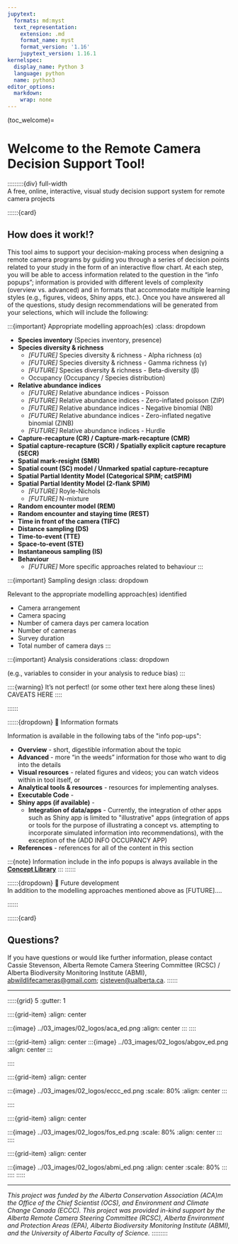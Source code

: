 ```yaml
---
jupytext:
  formats: md:myst
  text_representation:
    extension: .md
    format_name: myst
    format_version: '1.16'
    jupytext_version: 1.16.1
kernelspec:
  display_name: Python 3
  language: python
  name: python3
editor_options:
  markdown:
    wrap: none
---
```

(toc_welcome)=
# Welcome to the Remote Camera Decision Support Tool!
:::::::::{div} full-width
<br>
A free, online, interactive, visual study decision support system for remote camera projects

::::::{card}

## How does it work!?
This tool aims to support your decision-making process when designing a remote camera programs by guiding you through a series of decision points related to your study in the form of an interactive flow chart.
At each step, you will be able to access information related to the question in the “info popups”; information is provided with different levels of complexity (overview vs. advanced) and in formats that accommodate multiple learning styles (e.g., figures, videos, Shiny apps, etc.). Once you have answered all of the questions, study design recommendations will be generated from your selections, which will include the following:

:::{important} Appropriate modelling approach(es)
:class: dropdown

- **Species inventory** (Species inventory, presence)
- **Species diversity & richness**
    -   *\[FUTURE\]* Species diversity & richness \- Alpha richness (α)
    -   *\[FUTURE\]* Species diversity & richness \- Gamma richness (γ)
    -   *\[FUTURE\]* Species diversity & richness \- Beta-diversity (β)
    -   Occupancy (Occupancy / Species distribution)
- **Relative abundance indices**
    -   *\[FUTURE\]* Relative abundance indices \- Poisson
    -   *\[FUTURE\]* Relative abundance indices \- Zero-inflated poisson (ZIP)
    -   *\[FUTURE\]* Relative abundance indices \- Negative binomial (NB)
    -   *\[FUTURE\]* Relative abundance indices \- Zero-inflated negative binomial (ZINB)
    -   *\[FUTURE\]* Relative abundance indices \- Hurdle
- **Capture-recapture (CR) / Capture-mark-recapture (CMR)**
- **Spatial capture-recapture (SCR) / Spatially explicit capture recapture (SECR)**
- **Spatial mark-resight (SMR)**
- **Spatial count (SC) model / Unmarked spatial capture-recapture**
- **Spatial Partial Identity Model (Categorical SPIM; catSPIM)**
- **Spatial Partial Identity Model (2-flank SPIM)**
    -   *\[FUTURE\]* Royle-Nichols
    -   *\[FUTURE\]* N-mixture
- **Random encounter model (REM)**
- **Random encounter and staying time (REST)**
- **Time in front of the camera (TIFC)**
- **Distance sampling (DS)**
- **Time-to-event (TTE)**
- **Space-to-event (STE)**
- **Instantaneous sampling (IS)**
- **Behaviour**
    -   *\[FUTURE\]* More specific approaches related to behaviour
:::

:::{important} Sampling design
:class: dropdown

Relevant to the appropriate modelling approach(es) identified
- Camera arrangement
- Camera spacing
- Number of camera days per camera location
- Number of cameras
- Survey duration
- Total number of camera days
:::

:::{important} Analysis considerations
:class: dropdown

(e.g., variables to consider in your analysis to reduce bias)
:::

::::{warning} It’s not perfect! (or some other text here along these lines)
CAVEATS HERE
::::

::::::

::::::{dropdown} 🔎 Information formats

Information is available in the following tabs of the "info pop-ups":
- **Overview** \- short, digestible information about the topic
- **Advanced** \- more “in the weeds” information for those who want to dig into the details
- **Visual resources** \- related figures and videos; you can watch videos within in tool itself, or 
- **Analytical tools & resources** \- resources for implementing analyses.
- **Executable Code** \- 
- **Shiny apps (if available)** \-
    -   **Integration of data/apps** - Currently, the integration of other apps such as Shiny app is limited to "illustrative" apps (integration of apps or tools for the purpose of illustrating a concept vs. attempting to incorporate simulated information into recommendations), with the exception of the (ADD INFO OCCUPANCY APP)
- **References** \- references for all of the content in this section

:::{note}
Information include in the info popups is always available in the **[Concept Library]( https://ab-rcsc.github.io/rc-decision-support-tool_concept-library/)**
:::
::::::

::::::{dropdown} 🚀 Future development
\
In addition to the modelling approaches mentioned above as \[FUTURE\]....

<!--
:::{dropdown} Illustrative vs. data-simulation app-integration
- **ILLUSTRATIVE app-integration**: integration of apps or tools for the sole purpose of illustrating a concept. The user may be able to toggle or adjust values (e.g., select for different camera configurations, spacing, or # of land cover types to see how these factors influence the layout of cameras), but these inputs/choices do not inform other parts of the decision-making process, tool, or resulting recommendations (i.e., once the app is closed, it’s like nothing ever happened).
- **DATA-SIMULATION app-integration**: integration of apps or tools for the purpose of performing calculations based on user inputs (e.g., ) that will inform other parts of the decision-making process, tool, and/or resulting recommendations
:::
-->
::::::

::::::{card}
## Questions?
If you have questions or would like further information, please contact Cassie Stevenson, Alberta Remote Camera Steering Committee (RCSC) / Alberta Biodiversity Monitoring Institute (ABMI), <abwildlifecameras@gmail.com>; <cjsteven@ualberta.ca>.
::::::

***

:::::{grid} 5
:gutter: 1

::::{grid-item}
:align: center

:::{image} ../03_images/02_logos/aca_ed.png
:align: center
:::
::::

::::{grid-item}
:align: center
:::{image} ../03_images/02_logos/abgov_ed.png
:align: center
:::

::::

::::{grid-item}
:align: center

:::{image} ../03_images/02_logos/eccc_ed.png
:scale: 80%
:align: center
:::

::::

::::{grid-item} 
:align: center

:::{image} ../03_images/02_logos/fos_ed.png
:scale: 80%
:align: center
:::
::::

::::{grid-item} 
:align: center

:::{image} ../03_images/02_logos/abmi_ed.png
:align: center
:scale: 80%
:::
::::
:::::

***

*This project was funded by the Alberta Conservation Association (ACA)m the Office of the Chief Scientist (OCS), and Environment and Climate Change Canada (ECCC). This project was provided in-kind support by the Alberta Remote Camera Steering Committee (RCSC), Alberta Environment and Protection Areas (EPA), Alberta Biodiversity Monitoring Institute (ABMI), and the University of Alberta Faculty of Science.*
:::::::::
